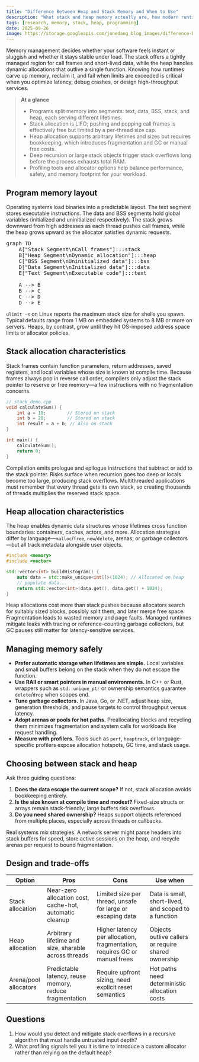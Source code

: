```yaml
---
title: "Difference Between Heap and Stack Memory and When to Use"
description: "What stack and heap memory actually are, how modern runtimes manage them, and how to choose the right allocation strategy."
tags: [research, memory, stack, heap, programming]
date: 2025-09-26
image: https://storage.googleapis.com/junedang_blog_images/difference-between-heap-and-stack-memory/heap_and_stack_thumbnail.webp
---
```


Memory management decides whether your software feels instant or sluggish and whether it stays stable under load. The stack offers a tightly managed region for call frames and short-lived data, while the heap handles dynamic allocations that outlive a single function. Knowing how runtimes carve up memory, reclaim it, and fail when limits are exceeded is critical when you optimize latency, debug crashes, or design high-throughput services.

> **At a glance**
> - Programs split memory into segments: text, data, BSS, stack, and heap, each serving different lifetimes.
> - Stack allocation is LIFO; pushing and popping call frames is effectively free but limited by a per-thread size cap.
> - Heap allocation supports arbitrary lifetimes and sizes but requires bookkeeping, which introduces fragmentation and GC or manual free costs.
> - Deep recursion or large stack objects trigger stack overflows long before the process exhausts total RAM.
> - Profiling tools and allocator options help balance performance, safety, and memory footprint for your workload.

## Program memory layout

Operating systems load binaries into a predictable layout. The text segment stores executable instructions. The data and BSS segments hold global variables (initialized and uninitialized respectively). The stack grows downward from high addresses as each thread pushes call frames, while the heap grows upward as the allocator satisfies dynamic requests.

<pre class="mermaid">
graph TD
    A["Stack Segment\nCall frames"]:::stack
    B["Heap Segment\nDynamic allocation"]:::heap
    C["BSS Segment\nUninitialized data"]:::bss
    D["Data Segment\nInitialized data"]:::data
    E["Text Segment\nExecutable code"]:::text

    A --> B
    B --> C
    C --> D
    D --> E
</pre>

`ulimit -s` on Linux reports the maximum stack size for shells you spawn. Typical defaults range from 1 MB on embedded systems to 8 MB or more on servers. Heaps, by contrast, grow until they hit OS-imposed address space limits or allocator policies.

## Stack allocation characteristics

Stack frames contain function parameters, return addresses, saved registers, and local variables whose size is known at compile time. Because frames always pop in reverse call order, compilers only adjust the stack pointer to reserve or free memory—a few instructions with no fragmentation concerns.

```cpp
// stack_demo.cpp
void calculateSum() {
    int a = 10;        // Stored on stack
    int b = 20;        // Stored on stack
    int result = a + b; // Also on stack
}

int main() {
    calculateSum();
    return 0;
}
```

Compilation emits prologue and epilogue instructions that subtract or add to the stack pointer. Risks surface when recursion goes too deep or locals become too large, producing stack overflows. Multithreaded applications must remember that every thread gets its own stack, so creating thousands of threads multiplies the reserved stack space.

## Heap allocation characteristics

The heap enables dynamic data structures whose lifetimes cross function boundaries: containers, caches, actors, and more. Allocation strategies differ by language—`malloc`/`free`, `new`/`delete`, arenas, or garbage collectors—but all track metadata alongside user objects.

```cpp
#include <memory>
#include <vector>

std::vector<int> buildHistogram() {
    auto data = std::make_unique<int[]>(1024); // Allocated on heap
    // populate data...
    return std::vector<int>(data.get(), data.get() + 1024);
}
```

Heap allocations cost more than stack pushes because allocators search for suitably sized blocks, possibly split them, and later merge free space. Fragmentation leads to wasted memory and page faults. Managed runtimes mitigate leaks with tracing or reference-counting garbage collectors, but GC pauses still matter for latency-sensitive services.

## Managing memory safely

- **Prefer automatic storage when lifetimes are simple.** Local variables and small buffers belong on the stack when they do not escape the function.
- **Use RAII or smart pointers in manual environments.** In C++ or Rust, wrappers such as `std::unique_ptr` or ownership semantics guarantee `delete`/`drop` when scopes end.
- **Tune garbage collectors.** In Java, Go, or .NET, adjust heap size, generation thresholds, and pause targets to control throughput versus latency.
- **Adopt arenas or pools for hot paths.** Preallocating blocks and recycling them minimizes fragmentation and system calls for workloads like request handling.
- **Measure with profilers.** Tools such as `perf`, `heaptrack`, or language-specific profilers expose allocation hotspots, GC time, and stack usage.

## Choosing between stack and heap

Ask three guiding questions:

1. **Does the data escape the current scope?** If not, stack allocation avoids bookkeeping entirely.
2. **Is the size known at compile time and modest?** Fixed-size structs or arrays remain stack-friendly; large buffers risk overflows.
3. **Do you need shared ownership?** Heaps support objects referenced from multiple places, especially across threads or callbacks.

Real systems mix strategies. A network server might parse headers into stack buffers for speed, store active sessions on the heap, and recycle arenas per request to bound fragmentation.

## Design and trade-offs

| Option            | Pros                                              | Cons                                                     | Use when |
| ----------------- | ------------------------------------------------- | -------------------------------------------------------- | -------- |
| Stack allocation  | Near-zero allocation cost, cache-hot, automatic cleanup | Limited size per thread, unsafe for large or escaping data | Data is small, short-lived, and scoped to a function |
| Heap allocation   | Arbitrary lifetime and size, sharable across threads | Higher latency per allocation, fragmentation, requires GC or manual frees | Objects outlive callers or require shared ownership |
| Arena/pool allocators | Predictable latency, reuse memory, reduce fragmentation | Require upfront sizing, need explicit reset semantics | Hot paths need deterministic allocation costs |

## Questions

1. How would you detect and mitigate stack overflows in a recursive algorithm that must handle untrusted input depth?
2. What profiling signals tell you it is time to introduce a custom allocator rather than relying on the default heap?

<!-- Subtopic rationale: Covered global layout, stack behavior, heap behavior, operational practices, and decision criteria to balance performance and safety. -->

